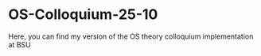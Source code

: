# OS-Colloquium-25-10
Here, you can find my version of the OS theory colloquium implementation at BSU 
